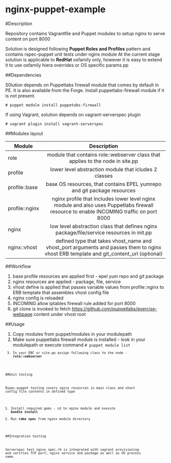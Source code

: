 nginx-puppet-example
====================


#Description

Repository contains Vagrantfile and Puppet modules to setup nginx to serve content on port 8000

Solution is designed following **Puppet Roles and Profiles** pattern and contains rspec-puppet unit tests under nginx module
At the current stage solution is applicable to **RedHat** osfamily only, however it is easy to extend it to use osfamily hiera overrides or OS specific params.pp

##Dependencies

S0lution depends on Puppetlabs firewall module that comes by default in PE. 
It is also available from the Forge. Install puppetlabs-firewall module if it is not present.

 <code># puppet module install puppetabs-firewall</code>
 
If using Vagrant, solution depends on vagrant-serverspec plugin

 <code># vagrant plugin install vagrant-serverspec</code>

##Modules layout

| Module        | Description   |
| ------------- |:-------------:|
| role    | module that contains role::webserver class that applies to the node in site.pp |
| profile | lower level abstraction module that icludes 2 classes
| profile::base | base OS resources, that contains EPEL yumrepo and git package resources |
| profile::nginx | nginx profile that includes lower level nginx module and also uses Puppetlabs firewall resource to enable INCOMING traffic on port 8000 |
| nginx | low level abstraction class that defines nginx package/file/service resources in init.pp |
| nginx::vhost | defined type that takes vhost_name and vhost_port arguments and passes them to nginx vhost ERB template and git_content_url (optional) |

##Workflow

  1. base profile resources are applied first - epel yum repo and git package
  2. nginx resources are applied - package, file, service
  3. vhost define is applied that passes variable values from profile::nginx to ERB template that assembles vhost config file
  4. nginx config is reloaded
  5. INCOMING allow iptables firewall rule added for port 8000
  6. git clone is invoked to fetch https://github.com/puppetlabs/exercise-webpage content under vhost root

##Usage
  
  1. Copy modules from puppet/modules in your modulepath
  2. Make sure puppetlabs firewall module is installed - look in your modulepath or execute command
     <code># puppet module list<code>
  3. In your ENC or site.pp assign following class to the node - **role::webserver**

##Unit testing

  Rspec-puppet testing covers nginx resources in main class and vhost config file contents in defined type
  
  1. Install required gems - cd to nginx module and execute **bundle install**
  2. Run **rake spec** from nginx module directory

##Integration testing

  Serverspec test nginx_spec.rb is integrated with vagrant provisioning and verifies TCP port, nginx service and package as well as OS process name.
